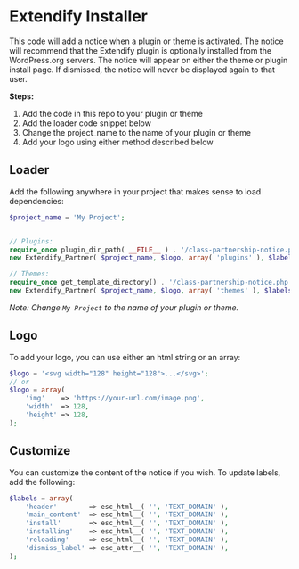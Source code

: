 # Extendify Installer
This code will add a notice when a plugin or theme is activated. The notice will recommend that the Extendify plugin is optionally installed from the WordPress.org servers. The notice will appear on either the theme or plugin install page. If dismissed, the notice will never be displayed again to that user.

**Steps:**

1) Add the code in this repo to your plugin or theme
2) Add the loader code snippet below
3) Change the project_name to the name of your plugin or theme
4) Add your logo using either method described below

## Loader

Add the following anywhere in your project that makes sense to load dependencies:
```php
$project_name = 'My Project';


// Plugins:
require_once plugin_dir_path( __FILE__ ) . '/class-partnership-notice.php';
new Extendify_Partner( $project_name, $logo, array( 'plugins' ), $labels );

// Themes:
require_once get_template_directory() . '/class-partnership-notice.php';
new Extendify_Partner( $project_name, $logo, array( 'themes' ), $labels );
 ```
 
_Note: Change `My Project` to the name of your plugin or theme._

## Logo

 To add your logo, you can use either an html string or an array:
```php
$logo = '<svg width="128" height="128">...</svg>';
// or
$logo = array(
    'img'    => 'https://your-url.com/image.png',
    'width'  => 128,
    'height' => 128,
);
```

## Customize

You can customize the content of the notice if you wish. To update labels, add the following:

```php
$labels = array(
    'header'        => esc_html__( '', 'TEXT_DOMAIN' ),
    'main_content'  => esc_html__( '', 'TEXT_DOMAIN' ),
    'install'       => esc_html__( '', 'TEXT_DOMAIN' ),
    'installing'    => esc_html__( '', 'TEXT_DOMAIN' ),
    'reloading'     => esc_html__( '', 'TEXT_DOMAIN' ),
    'dismiss_label' => esc_attr__( '', 'TEXT_DOMAIN' ),
);
 ```
